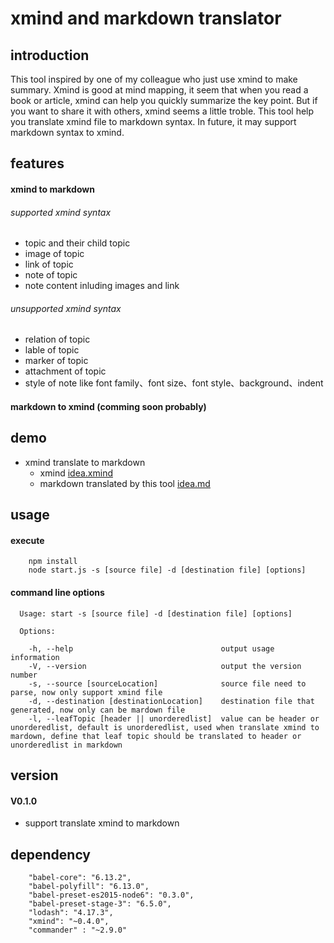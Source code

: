 # xmind and markdown translator

## introduction

This tool inspired by one of my colleague who just use xmind to make summary. Xmind is good at mind mapping, it seem that when you read a book or article, xmind can help you quickly summarize the key point. But if you want to share it with others, xmind seems a little troble. This tool help you translate xmind file to markdown syntax. In future, it may support markdown syntax to xmind.

## features

#### xmind to markdown 

###### supported xmind syntax

* topic and their child topic
* image of topic
* link of topic
* note of topic
* note content inluding images and link

###### unsupported xmind syntax

* relation of topic
* lable of topic
* marker of topic
* attachment of topic
* style of note like font family、font size、font style、background、indent

#### markdown to xmind (comming soon probably)

## demo

* xmind translate to markdown
    * xmind [idea.xmind](demo/idea.xmind)
    * markdown translated by this tool [idea.md](demo/idea.md)

## usage

#### execute

```
    npm install
    node start.js -s [source file] -d [destination file] [options]
```

#### command line options

```
  Usage: start -s [source file] -d [destination file] [options]

  Options:

    -h, --help                                 output usage information
    -V, --version                              output the version number
    -s, --source [sourceLocation]              source file need to parse, now only support xmind file
    -d, --destination [destinationLocation]    destination file that generated, now only can be mardown file
    -l, --leafTopic [header || unorderedlist]  value can be header or unorderedlist, default is unorderedlist, used when translate xmind to mardown, define that leaf topic should be translated to header or unorderedlist in markdown

```

## version
#### V0.1.0

* support translate xmind to markdown

## dependency

```
    "babel-core": "6.13.2",
    "babel-polyfill": "6.13.0",
    "babel-preset-es2015-node6": "0.3.0",
    "babel-preset-stage-3": "6.5.0",
    "lodash": "4.17.3",
    "xmind": "~0.4.0",
    "commander" : "~2.9.0"
```